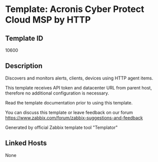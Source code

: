 # Template: Acronis Cyber Protect Cloud MSP by HTTP

## Template ID
10600

## Description
Discovers and monitors alerts, clients, devices using HTTP agent items.

This template receives API token and datacenter URL from parent host, therefore no additional configuration is necessary.

Read the template documentation prior to using this template.

You can discuss this template or leave feedback on our forum https://www.zabbix.com/forum/zabbix-suggestions-and-feedback

Generated by official Zabbix template tool "Templator"

## Linked Hosts
None


